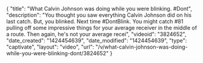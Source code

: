 {
    "title": "What Calvin Johnson was doing while you were blinking. #Dont",
    "description": "You thought you saw everything Calvin Johnson did on his last catch. But, you blinked. Next time #DontBlink. You might catch #81 pulling off some impressive things for your average receiver in the middle of a route. Then again, he's not your average recei",
    "videoid": "3824652",
    "date_created": "1424454639",
    "date_modified": "1424454639",
    "type": "captivate",
    "layout": "video",
    "url": "\/v\/what-calvin-johnson-was-doing-while-you-were-blinking-dont\/3824652"
}